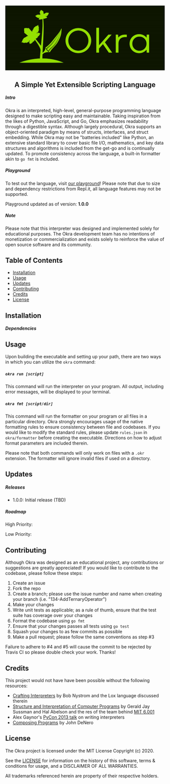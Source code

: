 ![Okra logo](img/logo.jpg)
<h2 align="center">A Simple Yet Extensible Scripting Language</h2>

##### Intro
Okra is an interpreted, high-level, general-purpose programming language designed to make scripting easy and maintainable. Taking inspiration from the likes of Python, JavaScript, and Go, Okra emphasizes readability through a digestible syntax. Although largely procedural, Okra supports an object-oriented paradigm by means of structs, interfaces, and struct embedding. While Okra may not be "batteries included" like Python, an extensive standard library to cover basic file I/O, mathematics, and key data structures and algorithms is included from the get-go and is continually updated. To promote consistency across the language, a built-in formatter akin to `go fmt` is included.

##### Playground
To test out the language, visit [our playground](https://repl.it)! Please note that due to size and dependency restrictions from Repl.it, all language features may not be supported.

Playground updated as of version: **1.0.0**

##### Note
Please note that this interpreter was designed and implemented solely for educational purposes. The Okra development team has no intentions of monetization or commercialization and exists solely to reinforce the value of open source software and its community.

## Table of Contents
- [Installation](#Installation)
- [Usage](#Usage)
- [Updates](#Updates)
- [Contributing](#Contributing)
- [Credits](#Credits)
- [License](#License)

## Installation

##### Dependencies


## Usage
Upon building the executable and setting up your path, there are two ways in which you can utilize the `okra` command:
##### `okra run [script]`
This command will run the interpreter on your program. All output, including error messages, will be displayed to your terminal.
##### `okra fmt [script/dir]`
This command will run the formatter on your program or all files in a particular directory. Okra strongly encourages usage of the native formatting rules to ensure consistency between file and codebases. If you would like to modify the standard rules, please update `rules.json` in `okra/formatter` before creating the executable. Directions on how to adjust format parameters are included therein.

Please note that both commands will only work on files with a `.okr` extension. The formatter will ignore invalid files if used on a directory.

## Updates
##### Releases
- 1.0.0: Initial release (TBD)
##### Roadmap
High Priority:

Low Priority:

## Contributing
Although Okra was designed as an educational project, any contributions or suggestions are greatly appreciated! If you would like to contribute to the codebase, please follow these steps:

1. Create an issue 
2. Fork the repo
3. Create a branch; please use the issue number and name when creating your branch (i.e. "134-AddTernaryOperator")
4. Make your changes
5. Write unit tests as applicable; as a rule of thumb, ensure that the test suite has coverage over your changes
6. Format the codebase using `go fmt`
7. Ensure that your changes passes all tests using `go test`
8. Squash your changes to as few commits as possible
9. Make a pull request; please follow the same conventions as step #3

Failure to adhere to #4 and #5 will cause the commit to be rejected by Travis CI so please double check your work. Thanks!

## Credits
This project would not have have been possible without the following resources: 
- [Crafting Interpreters](https://craftinginterpreters.com/) by Bob Nystrom and the Lox language discussed therein
- [Structure and Interpretation of Computer Programs](https://mitpress.mit.edu/sites/default/files/sicp/full-text/book/book.html) by Gerald Jay Sussman and Hal Abelson and the res of the team behind [MIT 6.001](https://ocw.mit.edu/courses/electrical-engineering-and-computer-science/6-001-structure-and-interpretation-of-computer-programs-spring-2005/)
- Alex Gaynor's [PyCon 2013 talk](https://www.youtube.com/watch?v=LCslqgM48D4) on writing interpreters
- [Composing Programs](https://composingprograms.com/) by John DeNero

## License
The Okra project is licensed under the MIT License Copyright (c) 2020.

See the [LICENSE](https://github.com/cdkini/Okra/blob/master/LICENSE) for information on the history of this software, terms & conditions for usage, and a DISCLAIMER OF ALL WARRANTIES.

All trademarks referenced herein are property of their respective holders.
